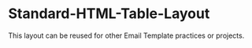 # Standard-HTML-Table-Layout

This layout can be reused for other Email Template practices or projects.
